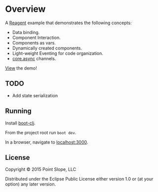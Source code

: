 # Overview

A [Reagent][reagent] example that demonstrates the following concepts:

* Data binding.
* Component Interaction.
* Components as vars.
* Dynamically created components.
* Light-weight Eventing for code organization.
* [core.async](https://github.com/clojure/core.async) channels.

[View](http://pointslope.github.io/reagent-svg-demo/) the demo!

## TODO

* Add state serialization

[reagent]: http://reagent-project.github.io/

## Running

Install [boot-clj](http://boot-clj.com/).

From the project root run `boot dev`.

In a browser, navigate to [localhost:3000](http://localhost:3000).

## License

Copyright © 2015 Point Slope, LLC

Distributed under the Eclipse Public License either version 1.0 or (at
your option) any later version.
